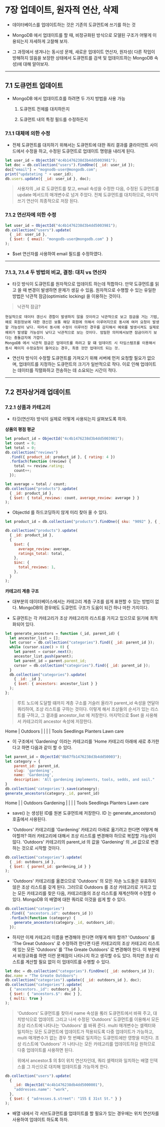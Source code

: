 # 7장 업데이트, 원자적 연산, 삭제

- 데이터베이스를 업데이트하는 것은 기존의 도큐먼트에 쓰기를 하는 것

- MongoDB 에서 업데이트를 할 때, 비정규화된 방식으로 모델된 구조가 어떻게 이용되는지 자세하게 고찰해 보자.

- 그 과정에서 생겨나는 동시성 문제, 새로운 업데이트 연산자, 원자성( 다른 작업이 방해하지 않음을 보장한 상태에서 도큐먼트를 검색 및 업데이트하는 MongoDB 속성)에 대해 알아보자.

---

## 7.1 도큐먼트 업데이트

- MongoDB 에서 업데이트흐를 하려면 두 가지 방법을 사용 가능

  1. 도큐먼트 전체를 대치하든지

  2. 도큐먼트 내의 특정 필드를 수정하든지

### 7.1.1 대체에 의한 수정

- 전체 도큐먼트를 대치하기 위해서는 도큐먼트에 대한 쿼리 결과를 클라이언트 사이드에서 수정을 하고, 수정된 도큐먼트로 업데이트 명령을 내리게 된다.

```javascript
let user_id = ObjectId("4c4b1476238d3b4dd5003981");
let doc = db.collection("users").findOne({ _id: user_id });
doc["email"] = "mognodb-user@mongodb.com";
print("updateting " + user_id);
db.users.update({ _id: user_id }, doc);
```

> 사용자의 \_id 로 도큐먼트를 찾고, email 속성을 수정한 다음, 수정된 도큐먼트를 update 메서드의 매개변수로 넘겨 주었다.
> 전체 도큐먼트를 대치하므로, 마지막 쓰기 연산이 최종적으로 저장 된다.

### 7.1.2 연산자에 의한 수정

```javascript
let user_id = ObjectId("4c4b1476238d3b4dd5003981");
db.collection("users").update(
  { _id: user_id },
  { $set: { email: "mongodb-user@mongodb.com" } }
);
```

- $set 연산자를 사용하여 email 필드를 수정하였다.

---

### 7.1.3, 7.1.4 두 방법의 비교, 결정: 대치 vs 연산자

- 타깃 방식이 도큐먼트를 원자적으로 업데이트 하는데 적합하다. 만약 도큐먼트를 읽고 쓸 때 변경이 발생하면 문제가 생길 수 있음. 원자적으로 수행할 수 있는 유일한 방법은 낙관적 잠금(optimistic locking) 을 이용하는 것이다.

> 낙관적 잠금?

```
현실적으로 데이터 갱신시 경합이 발생하지 않을 것이라고 낙관적으로 보고 잠금을 거는 기법, 예로 회원정보에 대한 갱신은 보통 해당 회원에 의해서 이루어지므로 동시에 여러 요청이 발생할 가능성이 낮다. 따라서 동시에 수정이 이루어진 경우를 감지해서 예외를 발생시켜도 실제로 예외가 발생할 가능성이 낮다고 낙관적으로 보는 것이다. 엄밀한 의미에서보면 잠금이라기 보다는 충돌감지에 가깝다.
MongoDB 에서 낙관적 잠금은 업데이트를 하려고 할 떄 업데이트 시 타임스탬프를 이용해서 동시 페이지 수정요청이 들어오는 경우, 최종 것만 업데이트 되는 것.
```

- 연산자 방식이 수정할 도큐먼트를 가져오기 위해 서버에 먼저 요청할 필요가 없으며, 업데이트를 지정하는 도큐먼트의 크기가 일반적으로 작다. 이로 인해 업데이트는 데이터를 직렬화하고 전송하는 데 소요되는 시간이 적다.

---

## 7.2 전자상거래 업데이트

### 7.2.1 상품과 카테고리

- 타깃(연산자) 방식이 실제로 어떻게 사용되는지 살펴보도록 하자.

**상품의 평점 평균**

```javascript
let product_id = ObjectId("4c4b1476238d3b4dd5003981");
let count = 0;
let total = 0;
db.collection("reviews")
  .find({ product_id: product_id }, { rating: 4 })
  .forEach(function (review) {
    total += review.rating;
    count++;
  });

let average = total / count;
db.collection("products").update(
  { _id: product_id },
  { $set: { total_reviews: count, average_review: average } }
);
```

- ObjectId 를 하드코딩하지 않게 미리 찾아 올 수 있다.

```javascript
let product_id = db.collection("products").findOne({ sku: "9092" }, { _id: 1 });
```

```javascript
db.collection("products").update(
  { _id: product_id },
  {
    $set: {
      average_review: average,
      ratings_total: total,
    },
    $inc: {
      total_reviews: 1,
    },
  }
);
```

**카테고리 계층 구조**

- 대부분의 데이터베이스에서는 카테고리 계층 구조를 쉽게 표현할 수 있는 방법이 없다. MongoDB의 경우에도 도큐먼트 구조가 도움이 되긴 하나 마찬 가지이다.

- 도큐먼트는 각 카테고리가 조상 카테고리의 리스트를 가지고 있으므로 읽기에 최적화되어 있다.

```javascript
let generate_ancestors = function (_id, parent_id) {
  let ancestor_list = [];
  let cursor = db.collection("categories").find({ _id: parent_id });
  while (cursor.size() > 0) {
    let parent = cursor.next();
    ancestor_list.push(parent);
    let parent_id = parent.parent_id;
    cursor = db.collection("categories").find({ _id: parent_id });
  }
  db.collection("categories").update(
    { _id: _id },
    { $set: { ancestors: ancestor_list } }
  );
};
```

> 루트 노드에 도달할 떄까지 계층 구소를 거슬러 올라가 parent_id 속성을 연달아 쿼리하여, 조상 리스트를 구하는 것이다. 이렇게 해서 조상들의 순서가 있는 리스트를 구하고, 그 결과를 ancestor_list 에 저장한다. 마지막으로 $set 을 사용해서 카테고리의 ancestor 속성에 저장한다.

Home
|
Outdoors
| | | |
Tools Seedlings Planters Lawn care

- 이 구조에서 'Gardening' 이라는 카테고리를 'Home 카테고리 아래에 새로 추가한다고 하면 다음과 같이 할 수 있다.

```javascript
let parent_id = ObjectId("8b87fb1476238d3b4dd50003");
let category = {
    parent_id: parent_id,
    slug: 'gardening',
    name: 'Gardening',
    description: 'All gardening implements, tools, sedds, and soil."
}
db.collection('categories').save(cateogry);
generate_ancestors(category._id, parent_id)
```

Home
| |
Outdoors Gardening
| | | |
Tools Seedlings Planters Lawn care

- save() 는 생성된 ID를 원본 도큐먼트에 저장한다. ID 는 generate_ancestors() 호출에서 사용된다.

- 'Outdoors' 카테고리를 'Gardening' 카테고리 아래로 옮기려고 한다면 어떻게 해야할까? 여러 카테고리에 대해서 조상 리스트를 변경해야 하므로 복잡할 가능성이 많다. 'Outdoors' 카테고리의 parent_id 의 값을 'Gardening' 의 \_id 값으로 변경하는 것으로 시작할 것이다.

```javascript
db.collection("categories").update(
  { _id: outdoors_id },
  { $set: { parent_id: gardening_id } }
);
```

- 'Outdoors' 카테고리를 옮겼으므로 'Outdoors' 의 모든 자손 노드들은 유효하지 않은 조상 리스트를 갖게 된다. 그러므로 Outdoors 를 조상 카테고리로 가지고 있는 모든 카테고리를 찾은 다음, 카테고리들의 조상 리스트를 재계산하여 수정할 수 있다. MongoDB 의 배열에 대한 쿼리로 이것을 쉽게 할 수 있다.

```javascript
db.collection("categories")
  .find({ "ancestors.id": outdoors_id })
  .forEach(function (category) {
    generate_ancestors(category._id, outdoors_id);
  });
```

- 하지만 이제 카테고리 이름을 변경해야 한다면 어떻게 해야 할까? 'Outdoors' 를 'The Great Outdoors' 로 수정하려 한다면 다른 카테고리의 조상 카테고리 리스트에 있는 모든 'Outdoors' 를 'The Greate Outdoors' 로 변경해야 한다. 이 부분에서 비정규화를 하면 이런 문제점이 나타나지 하고 생각할 수도 있다. 하지만 조상 리스트를 계산할 필요 없이 이 업데이트를 수행할 수 있다.

```javascript
let doc = db.collection("categories").findOne({ _id: outdoors_id });
doc.name = "The Greate Outdoors";
db.collection("categories").update({ _id: outdoors_id }, doc);
db.collection("categories").update(
  { "ancestors._id": outdoors_id },
  { $set: { "ancestors.$": doc } },
  { multi: true }
);
```

> 'Outdoors' 도큐먼트를 찾아서 name 속성을 롴러 도큐먼트에서 바꿔 주고, 대치방식으로 업데이트
> 그리고 나서 수정된 'Outdoors' 도큐먼트를 이용해서 모든 조상 리스트에 나타나는 'Outdoors' 를 바꿔 준다. multi 매개변수는 셀렉터와 일치하는 모든 도큐먼트에 업데이트가 적용되도록 다중 업데이트가 가능하고, multi 매개변수가 없는 경우 첫 번째로 일치하는 도큐먼트에만 영향을 미친다. 조상 리스트에 'Outdoors' 가 나타나는 모든 카테고리를 업데이트하길 원하므로 다중 업데이트를 사용하면 된다.

> 위에서 ancestor.$ 의 $이 위치 연산자인데, 쿼리 셀렉터와 일치하는 배열 인덱스를 그 자신으로 대치해 업데이트를 가능하게 한다.

```javascript
db.collection("users").update(
  {
    _id: ObjectId("4c4b1476238db4dd5000001"),
    "addresses.name": "work",
  },
  { $set: { "adresses.$.street": "155 E 31st St." } }
);
```

- 배열 내에서 각 서브도큐먼트를 업데이트를 할 필요가 있는 경우에는 위치 연산자를 사용하여 업데이트 하도록 하자.
